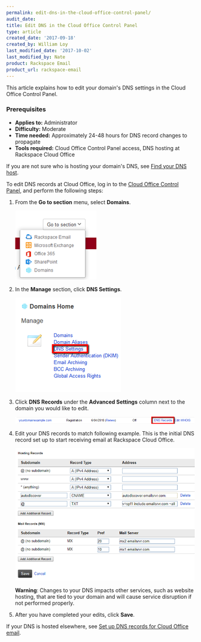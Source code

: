 ```yaml
---
permalink: edit-dns-in-the-cloud-office-control-panel/
audit_date:
title: Edit DNS in the Cloud Office Control Panel
type: article
created_date: '2017-09-18'
created_by: William Loy
last_modified_date: '2017-10-02'
last_modified_by: Nate
product: Rackspace Email
product_url: rackspace-email
---
```


This article explains how to edit your domain's DNS settings in the Cloud Office Control Panel.

### Prerequisites

- **Applies to:** Administrator
- **Difficulty:** Moderate
- **Time needed:** Approximately 24-48 hours for DNS record changes to propagate
- **Tools required:**  Cloud Office Control Panel access, DNS hosting at Rackspace Cloud Office

If you are not sure who is hosting your domain's DNS, see [Find your DNS host](/support/how-to/find-dns-host).

To edit DNS records at Cloud Office, log in to the [Cloud Office Control Panel](https://cp.rackspace.com), and perform the following steps:

1.  From the **Go to section** menu, select **Domains**.

    ![](go_to_domains.png)

2.  In the **Manage** section, click **DNS Settings**.

    ![](manage_dns_settings.png)

3. Click **DNS Records** under the **Advanced Settings** column next to the domain you would like to edit.

    ![](dns_settings.png)

4. Edit your DNS records to match following example. This is the initial DNS record set up to start receiving email at Rackspace Cloud Office.

    ![](rackspace_dns_setup.png)

    **Warning**: Changes to your DNS impacts other services, such as website hosting, that are tied to your domain and will cause service disruption if not performed properly.

5. After you have completed your edits, click **Save**.

If your DNS is hosted elsewhere, see [Set up DNS records for Cloud Office email](/support/how-to/set-up-dns-records-for-cloud-office-email).
